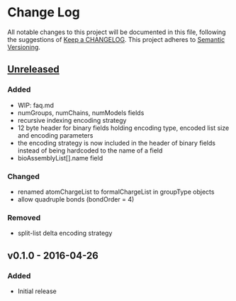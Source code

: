 # Change Log
All notable changes to this project will be documented in this file, following the suggestions of [Keep a CHANGELOG](http://keepachangelog.com/). This project adheres to [Semantic Versioning](http://semver.org/).


## [Unreleased]
### Added
- WIP: faq.md
- numGroups, numChains, numModels fields
- recursive indexing encoding strategy
- 12 byte header for binary fields holding encoding type, encoded list size and encoding parameters
- the encoding strategy is now included in the header of binary fields instead of being hardcoded to the name of a field
- bioAssemblyList[].name field

### Changed
- renamed atomChargeList to formalChargeList in groupType objects
- allow quadruple bonds (bondOrder = 4)

### Removed
- split-list delta encoding strategy


## v0.1.0 - 2016-04-26
### Added
- Initial release


[Unreleased]: https://github.com/rcsb/mmtf/compare/v0.1...HEAD